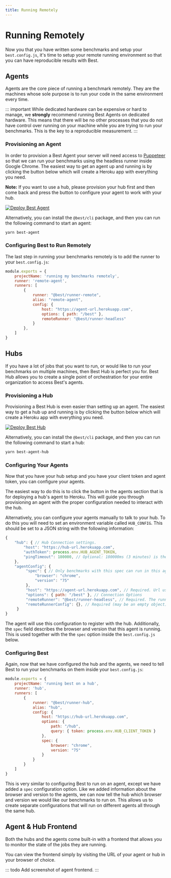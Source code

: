 ```yaml
---
title: Running Remotely
---
```


# Running Remotely
Now you that you have written some benchmarks and setup your `best.config.js`, it's time to setup your remote running environment so that you can have reproducible results with Best.

## Agents
Agents are the core piece of running a benchmark remotely. They are the machines whose sole purpose is to run your code in the same environment every time.

::: important
While dedicated hardware can be expensive or hard to manage, we **strongly** recommend running Best Agents on dedicated hardware. This means that there will be no other processes that you do not have control over running on your machine while you are trying to run your benchmarks. This is the key to a reproducible measurement.
:::

### Provisioning an Agent
In order to provision a Best Agent your server will need access to [Puppeteer](https://github.com/GoogleChrome/puppeteer) so that we can run your benchmarks using the headless runner inside Google Chrome. The easiest way to get an agent up and running is by clicking the button below which will create a Heroku app with everything you need.

**Note:** If you want to use a hub, please provision your hub first and then come back and press the button to configure your agent to work with your hub.

[![Deploy Best Agent](https://www.herokucdn.com/deploy/button.svg)](https://heroku.com/deploy?template=https://github.com/salesforce/best-heroku-deploy/tree/agent)

Alternatively, you can install the `@best/cli` package, and then you can run the following command to start an agent:
```sh
yarn best-agent
```

### Configuring Best to Run Remotely
The last step in running your benchmarks remotely is to add the runner to your `best.config.js`:
```js
module.exports = {
    projectName: 'running my benchmarks remotely',
    runner: 'remote-agent',
    runners: [
        {
            runner: "@best/runner-remote",
            alias: "remote-agent",
            config: {
                host: "https://agent-url.herokuapp.com",
                options: { path: "/best" },
                remoteRunner: "@best/runner-headless"
            }
        },
    ]
}
```

## Hubs
If you have a lot of jobs that you want to run, or would like to run your benchmarks on multiple machines, then Best Hub is perfect you for. Best Hub allows you to create a single point of orchestration for your entire organization to access Best's agents.

### Provisioning a Hub
Provisioning a Best Hub is even easier than setting up an agent. The easiest way to get a hub up and running is by clicking the button below which will create a Heroku app with everything you need.

[![Deploy Best Hub](https://www.herokucdn.com/deploy/button.svg)](https://heroku.com/deploy?template=https://github.com/salesforce/best-heroku-deploy/tree/hub)

Alternatively, you can install the `@best/cli` package, and then you can run the following command to start a hub:
```sh
yarn best-agent-hub
```

### Configuring Your Agents
Now that you have your hub setup and you have your client token and agent token, you can configure your agents.

The easiest way to do this is to click the button in the agents section that is for deploying a hub's agent to Heroku. This will guide you through provisioning an agent with the proper configuration needed to interact with the hub.

Alternatively, you can configure your agents manually to talk to your hub. To do this you will need to set an environment variable called `HUB_CONFIG`. This should be set to a JSON string with the following information:

```js
{
    "hub": { // Hub Connection settings.
        "host": "https://hub-url.herokuapp.com",
        "authToken": process.env.HUB_AGENT_TOKEN,
        "pingTimeout": 180000, // Optional: 180000ms (3 minutes) is the default ping timout.
    },
    "agentConfig": {
         "spec": { // Only benchmarks with this spec can run in this agent.
             "browser": "chrome",
             "version": "75"
         },
         "host": "https://agent-url.herokuapp.com", // Required. Url used by the hub to connect to this agent.
         "options": { path: "/best" }, // Connection Options
         "remoteRunner": "@best/runner-headless", // Required. The runner which this agent will use when running the job. 
         "remoteRunnerConfig": {}, // Required (may be an empty object). The Runner config for this agent.
     }
}
```

The agent will use this configuration to register with the hub. Additionally, the `spec` field describes the browser and version that this agent is running. This is used together with the the `spec` option inside the `best.config.js` below.


### Configuring Best
Again, now that we have configured the hub and the agents, we need to tell Best to run your benchmarks on them inside your `best.config.js`:

```js
module.exports = {
    projectName: 'running best on a hub',
    runner: 'hub',
    runners: [
        {
            runner: "@best/runner-hub",
            alias: "hub",
            config: {
                host: "https://hub-url.herokuapp.com",
                options: {
                    path: "/hub",
                    query: { token: process.env.HUB_CLIENT_TOKEN }
                },
                spec: {
                    browser: "chrome",
                    version: "75"
                }
            }
        }
    ]
}
```

This is very similar to configuring Best to run on an agent, except we have added a `spec` configuration option. Like we added information about the browser and version to the agents, we can now tell the hub which browser and version we would like our benchmarks to run on. This allows us to create separate configurations that will run on different agents all through the same hub.

## Agent & Hub Frontend
Both the hubs and the agents come built-in with a frontend that allows you to monitor the state of the jobs they are running. 

You can view the frontend simply by visiting the URL of your agent or hub in your browser of choice.

::: todo
Add screenshot of agent frontend.
:::